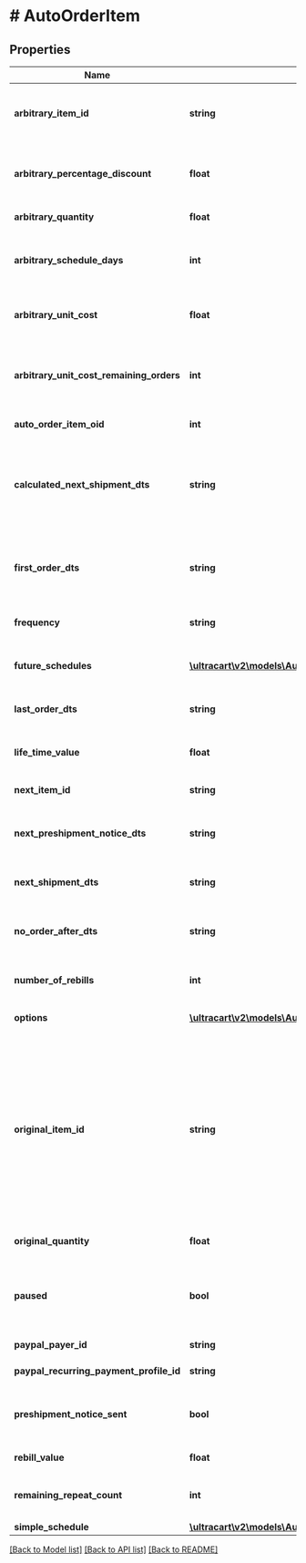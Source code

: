 # # AutoOrderItem

## Properties

Name | Type | Description | Notes
------------ | ------------- | ------------- | -------------
**arbitrary_item_id** | **string** | Arbitrary item id that should be rebilled instead of the normal schedule | [optional]
**arbitrary_percentage_discount** | **float** | An arbitrary percentage discount to provide on future rebills | [optional]
**arbitrary_quantity** | **float** | Arbitrary quantity to rebill | [optional]
**arbitrary_schedule_days** | **int** | The number of days to rebill if the frequency is set to an arbitrary number of days | [optional]
**arbitrary_unit_cost** | **float** | Arbitrary unit cost that rebills of this item should occur at | [optional]
**arbitrary_unit_cost_remaining_orders** | **int** | The number of rebills to give the arbitrary unit cost on before reverting to normal pricing. | [optional]
**auto_order_item_oid** | **int** | Primary key of AutoOrderItem | [optional]
**calculated_next_shipment_dts** | **string** | Calculated Date/time that this item is scheduled to rebill.  Will be null if no more shipments are going to occur on this item | [optional]
**first_order_dts** | **string** | Date/time of the first order of this item.  Null if item added to auto order and has not been rebilled yet. | [optional]
**frequency** | **string** | Frequency of the rebill if not a fixed schedule | [optional]
**future_schedules** | [**\ultracart\v2\models\AutoOrderItemFutureSchedule[]**](AutoOrderItemFutureSchedule.md) | The future rebill schedule for this item up to the next ten rebills | [optional]
**last_order_dts** | **string** | Date/time of the last order of this item | [optional]
**life_time_value** | **float** | The life time value of this item including the original purchase | [optional]
**next_item_id** | **string** | Calculated next item id | [optional]
**next_preshipment_notice_dts** | **string** | The date/time of when the next pre-shipment notice should be sent | [optional]
**next_shipment_dts** | **string** | Date/time that this item is scheduled to rebill | [optional]
**no_order_after_dts** | **string** | Date/time after which no additional rebills of this item should occur | [optional]
**number_of_rebills** | **int** | The number of times this item has rebilled | [optional]
**options** | [**\ultracart\v2\models\AutoOrderItemOption[]**](AutoOrderItemOption.md) | Options associated with this item | [optional]
**original_item_id** | **string** | The original item id purchased.  This item controls scheduling.  If you wish to modify a schedule, for example, from monthly to yearly, change this item from your monthly item to your yearly item, and then change the next_shipment_dts to your desired date. | [optional]
**original_quantity** | **float** | The original quantity purchased | [optional]
**paused** | **bool** | True if paused.  This field is an object instead of a primitive for backwards compatibility. | [optional]
**paypal_payer_id** | **string** | The PayPal Payer ID tied to this item | [optional]
**paypal_recurring_payment_profile_id** | **string** | The PayPal Profile ID tied to this item | [optional]
**preshipment_notice_sent** | **bool** | True if the preshipment notice associated with the next rebill has been sent | [optional]
**rebill_value** | **float** | The value of the rebills of this item | [optional]
**remaining_repeat_count** | **int** | The number of rebills remaining before this item is complete | [optional]
**simple_schedule** | [**\ultracart\v2\models\AutoOrderItemSimpleSchedule**](AutoOrderItemSimpleSchedule.md) |  | [optional]

[[Back to Model list]](../../README.md#models) [[Back to API list]](../../README.md#endpoints) [[Back to README]](../../README.md)
